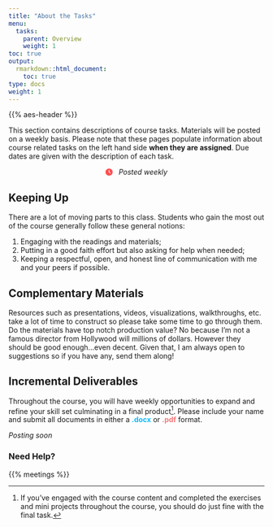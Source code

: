 ```yaml
---
title: "About the Tasks"
menu:
  tasks:
    parent: Overview
    weight: 1
toc: true
output:
  rmarkdown::html_document:
    toc: true
type: docs
weight: 1
---
```


{{% aes-header %}}

This section contains descriptions of course tasks. Materials will be posted on a weekly basis. Please note that these pages populate information about course related tasks on the left hand side **when they are assigned**. Due dates are given with the description of each task.

<center>
<svg aria-hidden="true" role="img" viewBox="0 0 512 512" style="height:1em;width:1em;vertical-align:-0.125em;margin-left:auto;margin-right:auto;font-size:inherit;fill:#ff4e50;overflow:visible;position:relative;"><path d="M256 512C114.6 512 0 397.4 0 256C0 114.6 114.6 0 256 0C397.4 0 512 114.6 512 256C512 397.4 397.4 512 256 512zM232 256C232 264 236 271.5 242.7 275.1L338.7 339.1C349.7 347.3 364.6 344.3 371.1 333.3C379.3 322.3 376.3 307.4 365.3 300L280 243.2V120C280 106.7 269.3 96 255.1 96C242.7 96 231.1 106.7 231.1 120L232 256z"/></svg> &nbsp <i>Posted weekly</i>
</center>

## Keeping Up

There are a lot of moving parts to this class. Students who gain the most out of the course generally follow these general notions:

1.  Engaging with the readings and materials;
2.  Putting in a good faith effort but also asking for help when needed;
3.  Keeping a respectful, open, and honest line of communication with me and your peers if possible.

## Complementary Materials

Resources such as presentations, videos, visualizations, walkthroughs, etc. take a lot of time to construct so please take some time to go through them. Do the materials have top notch production value? No because I’m not a famous director from Hollywood will millions of dollars. However they should be good enough…even decent. Given that, I am always open to suggestions so if you have any, send them along!

## Incremental Deliverables

Throughout the course, you will have weekly opportunities to expand and refine your skill set culminating in a final product[^1]. Please include your name and submit all documents in either a <span style="color:#12b8ff;font-weight: bold;">.docx</span> or <span style="color:#f47a7b;font-weight: bold;">.pdf</span> format.

*Posting soon*

<!--
<div id="anchorwk1"> 
<details><summary>Week 1: Think about assessment.</summary>
<br>
<p>
Construct a one paragraph case for a population that needs to be researched, why it should be be studied, and how the data would be quantitative.
<br>
<br>
<i>Note: A population does not necessarily refer to people.</i>
</p>
</details>
</div>
<br>

<div id="anchorwk2">
<details><summary>Week 2: Create an argument. </summary>
<br>
<p>
Submit a one to three page proposal outlining specific questions that you would like to assess and then describe an instrument that would be used to assess those items. Include general details on what measures would be used. 
</p>
</details>
</div>
<br>

<div id="anchorwk3">
<details><summary>Week 3. Develop a draft.</summary>
<br>
<p>
Create a draft of your instrument by whatever medium you choose. Map the measures directly to the items and group them if possible. 
<br>
<br>
<i>Note: If the instrument is housed elsewhere (e.g. Qualtrics), then simply provide a link and ensure that access is granted to me.</i>
</p>
</details>
</div>
<br>

<div id="anchorwk4">
<details><summary>Week 4. Refine the draft.</summary>
<br>
<p>
Based on feedback, amend the instrument if necessary and resubmit for further assessment. Explicitly detail what changes were made using a matrix. After approval, administer the instrument for a simulation of responses.
</p>
</details>
</div>
<br>

<div id="anchorwk5">
<details><summary>Week 5. Test for validity and reliability.</summary>
<br>
<p>
Simulate or use collected data to conduct an EFA to assess instrument  validity and reliability.
</p>
</details>
</div>
<br>

<div id="anchorwk6">
<details><summary>Week 6. Revise and resubmit.</summary>
<br>
<p>
After amending, create an elevator pitch, supplemental abstract and a final version of your instrument.
</p>
</details>
</div>
-->

### Need Help?

{{% meetings %}}

[^1]: If you’ve engaged with the course content and completed the exercises and mini projects throughout the course, you should do just fine with the final task.
